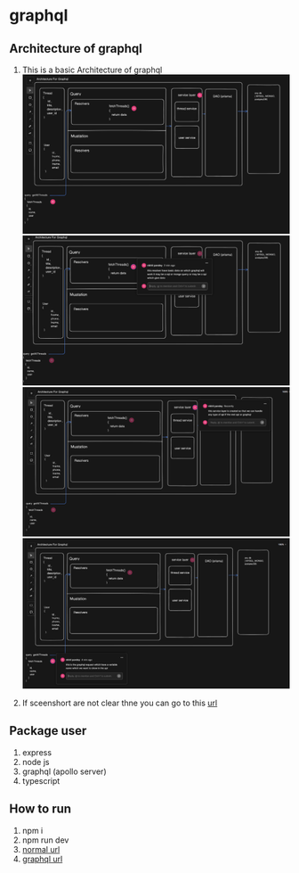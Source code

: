 # graphql

## Architecture of graphql 
1. This is a basic Architecture of graphql
![Contribution guidelines for this project](doc/images/1.png)
![Contribution guidelines for this project](doc/images/2.png)
![Contribution guidelines for this project](doc/images/3.png)
![Contribution guidelines for this project](doc/images/4.png)

2. If sceenshort are not clear thne you can go to this [url](https://app.eraser.io/workspace/g8qRKRVaoXoOxIYgnyk3?origin=share) 

## Package user
 1. express
 2. node js 
 3. graphql (apollo server)
 4. typescript 

## How to run
 1. npm i 
 2. npm run dev 
 3. [normal url](http://localhost:4000/) 
 4. [graphql url](http://localhost:4000/graphql) 





